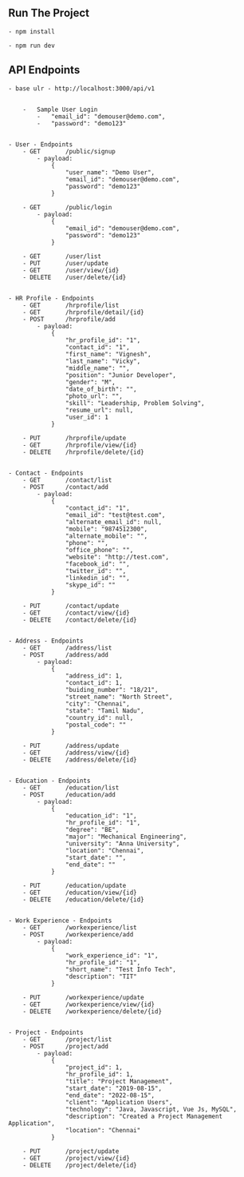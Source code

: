 ## Run The Project

    - npm install

    - npm run dev


## API Endpoints
    - base ulr - http://localhost:3000/api/v1


        -   Sample User Login
            -   "email_id": "demouser@demo.com",
            -   "password": "demo123"


    - User - Endpoints
        - GET       /public/signup
            - payload:
                {
                    "user_name": "Demo User",
                    "email_id": "demouser@demo.com",
                    "password": "demo123"
                }

        - GET       /public/login
            - payload:   
                {
                    "email_id": "demouser@demo.com",
                    "password": "demo123"
                }
                    
        - GET       /user/list
        - PUT       /user/update
        - GET       /user/view/{id}
        - DELETE    /user/delete/{id}


    - HR Profile - Endpoints
        - GET       /hrprofile/list
        - GET       /hrprofile/detail/{id}
        - POST      /hrprofile/add
            - payload:   
                {
                    "hr_profile_id": "1",
                    "contact_id": "1",
                    "first_name": "Vignesh",
                    "last_name": "Vicky",
                    "middle_name": "",
                    "position": "Junior Developer",
                    "gender": "M",
                    "date_of_birth": "",
                    "photo_url": "",
                    "skill": "Leadership, Problem Solving",
                    "resume_url": null,
                    "user_id": 1
                }

        - PUT       /hrprofile/update
        - GET       /hrprofile/view/{id}
        - DELETE    /hrprofile/delete/{id}

    
    - Contact - Endpoints
        - GET       /contact/list
        - POST      /contact/add
            - payload:   
                {
                    "contact_id": "1",
                    "email_id": "test@test.com",
                    "alternate_email_id": null,
                    "mobile": "9874512300",
                    "alternate_mobile": "",
                    "phone": "",
                    "office_phone": "",
                    "website": "http://test.com",
                    "facebook_id": "",
                    "twitter_id": "",
                    "linkedin_id": "",
                    "skype_id": ""
                }

        - PUT       /contact/update
        - GET       /contact/view/{id}
        - DELETE    /contact/delete/{id}


    - Address - Endpoints
        - GET       /address/list
        - POST      /address/add
            - payload:   
                {
                    "address_id": 1,
                    "contact_id": 1,
                    "buiding_number": "18/21",
                    "street_name": "North Street",
                    "city": "Chennai",
                    "state": "Tamil Nadu",
                    "country_id": null,
                    "postal_code": ""
                }

        - PUT       /address/update
        - GET       /address/view/{id}
        - DELETE    /address/delete/{id}


    - Education - Endpoints
        - GET       /education/list
        - POST      /education/add
            - payload:   
                {
                    "education_id": "1",
                    "hr_profile_id": "1",
                    "degree": "BE",
                    "major": "Mechanical Engineering",
                    "university": "Anna University",
                    "location": "Chennai",
                    "start_date": "",
                    "end_date": ""
                }

        - PUT       /education/update
        - GET       /education/view/{id}
        - DELETE    /education/delete/{id}


    - Work Experience - Endpoints
        - GET       /workexperience/list
        - POST      /workexperience/add
            - payload:   
                {
                    "work_experience_id": "1",
                    "hr_profile_id": "1",
                    "short_name": "Test Info Tech",
                    "description": "TIT"
                }
                    
        - PUT       /workexperience/update
        - GET       /workexperience/view/{id}
        - DELETE    /workexperience/delete/{id}

    
    - Project - Endpoints
        - GET       /project/list
        - POST      /project/add
            - payload:   
                {
                    "project_id": 1,
                    "hr_profile_id": 1,
                    "title": "Project Management",
                    "start_date": "2019-08-15",
                    "end_date": "2022-08-15",
                    "client": "Application Users",
                    "technology": "Java, Javascript, Vue Js, MySQL",
                    "description": "Created a Project Management Application",
                    "location": "Chennai"
                }
                    
        - PUT       /project/update
        - GET       /project/view/{id}
        - DELETE    /project/delete/{id}